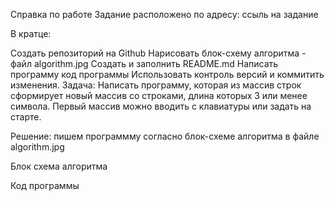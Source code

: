 Справка по работе
Задание расположено по адресу: ссыль на задание

В кратце:

Создать репозиторий на Github
Нарисовать блок-схему алгоритма - файл algorithm.jpg
Создать и заполнить README.md
Написать программу код программы
Использовать контроль версий и коммитить изменения.
Задача: Написать программу, которая из массив строк сформирует новый массив со строками, длина которых 3 или менее символа. Первый массив можно вводить с клавиатуры или задать на старте.

Решение: пишем программму согласно блок-схеме алгоритма в файле algorithm.jpg

Блок схема алгоритма

Код программы

